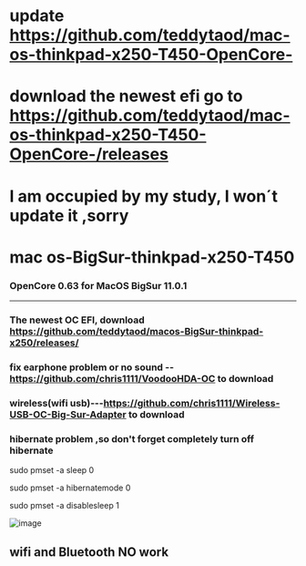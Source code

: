 # update  https://github.com/teddytaod/mac-os-thinkpad-x250-T450-OpenCore-
# download the newest efi go to https://github.com/teddytaod/mac-os-thinkpad-x250-T450-OpenCore-/releases
# I am occupied by my study, I won´t update it ,sorry
# mac os-BigSur-thinkpad-x250-T450
### OpenCore 0.63 for MacOS BigSur 11.0.1 


_____________________________________________________________________________________________________________
### The newest OC EFI, download https://github.com/teddytaod/macos-BigSur-thinkpad-x250/releases/
### fix earphone problem or no sound --https://github.com/chris1111/VoodooHDA-OC to download
### wireless(wifi usb)---https://github.com/chris1111/Wireless-USB-OC-Big-Sur-Adapter  to download

###  hibernate problem ,so don't forget completely turn off hibernate
sudo pmset -a sleep 0

sudo pmset -a hibernatemode 0

sudo pmset -a disablesleep 1

![image](https://github.com/teddytaod/macos-BigSur-thinkpad-x250/blob/master/BigSur-beta6.png)
## wifi and Bluetooth NO work
